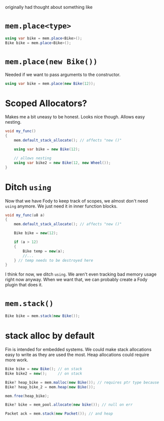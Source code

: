 originally had thought about something like 

# `mem.place<type>`
```cs
using var bike = mem.place<Bike>();
Bike bike = mem.place<Bike>();
```

# `mem.place(new Bike())`
Needed if we want to pass arguments to the constructor.

```cs
using var bike = mem.place(new Bike(12));
```


# Scoped Allocators?
Makes me a bit uneasy to be honest. Looks nice though. Allows easy nesting.

```cs
void my_func()
{
    mem.default_stack_allocate(); // affects "new ()"

    using var bike = new Bike(12);

    // allows nesting
    using var bike2 = new Bike(12, new Wheel());
}
```

# Ditch `using`
Now that we have Fody to keep track of scopes, we almost don't need `using` anymore. We just need it in inner function blocks.

```cs
void my_func(u8 a)
{
    mem.default_stack_allocate(); // affects "new ()"

    Bike bike = new(12);

    if (a > 12)
    {
        Bike temp = new(a);
        //...
    } // temp needs to be destroyed here
}
```

I think for now, we ditch `using`. We aren't even tracking bad memory usage right now anyway.
When we want that, we can probably create a Fody plugin that does it.


# `mem.stack()`
```cs
Bike bike = mem.stack(new Bike());
```


# stack alloc by default
Fin is intended for embedded systems. We could make stack allocations easy to write as they are used the most.
Heap allocations could require more work.

```cs
Bike bike = new Bike(); // on stack
Bike bike2 = new();     // on stack

Bike? heap_bike = mem.malloc(new Bike()); // requires ptr type because it could fail
Bike? heap_bike_2 = mem.heap(new Bike());

mem.free(heap_bike);
```

```cs
Bike? bike = mem_pool.allocate(new bike()); // null on err

Packet ack = mem.stack(new Packet()); // and heap

```

